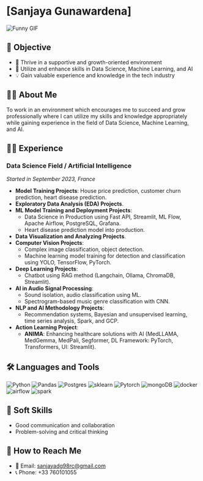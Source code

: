 
# [Sanjaya Gunawardena]

![Funny GIF](https://media1.tenor.com/m/X3jJ_r78JlcAAAAC/bobs-burger-tina-belcher.gif)

## 🌟 Objective
- 🌱 Thrive in a supportive and growth-oriented environment
- 🧠 Utilize and enhance skills in Data Science, Machine Learning, and AI
- 💡 Gain valuable experience and knowledge in the tech industry

## 👨‍💻 About Me
To work in an environment which encourages me to succeed and grow professionally where I can utilize my skills and knowledge appropriately while gaining experience in the field of Data Science, Machine Learning, and AI.

## 🧑‍🏫 Experience

### Data Science Field / Artificial Intelligence
_Started in September 2023, France_

- **Model Training Projects**: House price prediction, customer churn prediction, heart disease prediction.
- **Exploratory Data Analysis (EDA) Projects**.
- **ML Model Training and Deployment Projects**: 
  - Data Science in Production using Fast API, Streamlit, ML Flow, Apache Airflow, PostgreSQL, Grafana.
  - Heart disease prediction model into production.
- **Data Visualization and Analyzing Projects**.
- **Computer Vision Projects**: 
  - Complex image classification, object detection.
  - Machine learning model training for detection and classification using YOLO, TensorFlow, PyTorch.
- **Deep Learning Projects**: 
  - Chatbot using RAG method (Langchain, Ollama, ChromaDB, Streamlit).
- **AI in Audio Signal Processing**:
  - Sound isolation, audio classification using ML.
  - Spectrogram-based music genre classification with CNN.
- **NLP and AI Methodology Projects**: 
  - Recommendation systems, Bayesian and unsupervised learning, time series analysis, Spark, and GCP.
- **Action Learning Project**:
  - **ANIMA**: Enhancing healthcare solutions with AI (MedLLAMA, MedGemma, MedPali, Segformer, DL Framework: PyTorch, Transformers, UI: Streamlit).


## 🛠️ Languages and Tools

![Python](https://img.shields.io/badge/Python-3776AB?logo=python&logoColor=white)
![Pandas](https://img.shields.io/badge/Pandas-150458?logo=pandas&logoColor=white)
![Postgres](https://img.shields.io/badge/Postgres-4169E1?logo=postgresql&logoColor=white)
![sklearn](https://img.shields.io/badge/sklearn-F7931E?logo=scikit-learn&logoColor=white)
![Pytorch](https://img.shields.io/badge/Pytorch-EE4C2C?logo=pytorch&logoColor=white)
![mongoDB](https://img.shields.io/badge/mongoDB-47A248?logo=mongodb&logoColor=white)
![docker](https://img.shields.io/badge/docker-2496ED?logo=docker&logoColor=white)
![airflow](https://img.shields.io/badge/airflow-017CEE?logo=apache-airflow&logoColor=white)
![spark](https://img.shields.io/badge/spark-E25A1C?logo=apache-spark&logoColor=white)


## 🌱 Soft Skills
- Good communication and collaboration
- Problem-solving and critical thinking

## 📲 How to Reach Me

- 📧 Email: sanjayadg98rc@gmail.com
- 📞 Phone: +33 760101055
